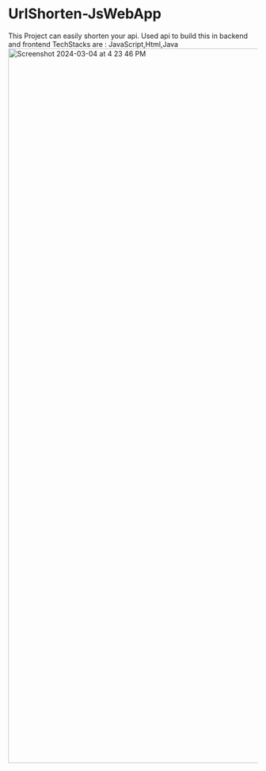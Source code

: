# UrlShorten-JsWebApp
This Project can easily shorten your api.
Used api to build this in backend and frontend TechStacks are : JavaScript,Html,Java
<img width="1440" alt="Screenshot 2024-03-04 at 4 23 46 PM" src="https://github.com/shreyansvats07/UrlShorten-JsWebApp/assets/83347417/95450b54-4c5b-4546-bf25-4dc3673978aa">

